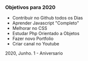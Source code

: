 ### Objetivos para 2020

- Contribuir no Github todos os Dias
- Aprender Javascript "Completo"
- Melhorar no CSS
- Estudar Php Orientado a Objetos
- Fazer novo Portfolio
- Criar canal no Youtube

2020, Junho. 1 - Aniversario



 
